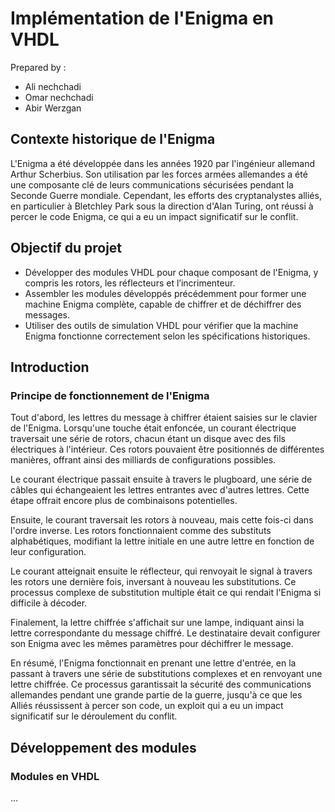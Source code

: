 <!DOCTYPE html>
<html lang="fr">
<head>
    <meta charset="UTF-8">
    <meta name="viewport" content="width=device-width, initial-scale=1.0">
    <title>Implémentation de l'Enigma en VHDL</title>
    <link rel="stylesheet" href="styles.css">
</head>
<body>
    <div class="container">
        <h1>Implémentation de l'Enigma en VHDL</h1>
        <p>Prepared by :</p>
        <ul>
            <li>Ali nechchadi</li>
            <li>Omar nechchadi</li>
            <li>Abir Werzgan</li>
        </ul>
        <section>
            <h2>Contexte historique de l'Enigma</h2>
            <p>L'Enigma a été développée dans les années 1920 par l'ingénieur allemand Arthur Scherbius. Son utilisation par les forces armées allemandes a été une composante clé de leurs communications sécurisées pendant la Seconde Guerre mondiale. Cependant, les efforts des cryptanalystes alliés, en particulier à Bletchley Park sous la direction d'Alan Turing, ont réussi à percer le code Enigma, ce qui a eu un impact significatif sur le conflit.</p>
        </section>
        <section>
            <h2>Objectif du projet</h2>
            <ul>
                <li>Développer des modules VHDL pour chaque composant de l'Enigma, y compris les rotors, les réflecteurs et l’incrimenteur.</li>
                <li>Assembler les modules développés précédemment pour former une machine Enigma complète, capable de chiffrer et de déchiffrer des messages.</li>
                <li>Utiliser des outils de simulation VHDL pour vérifier que la machine Enigma fonctionne correctement selon les spécifications historiques.</li>
            </ul>
        </section>
        <section>
            <h2>Introduction</h2>
            <h3>Principe de fonctionnement de l'Enigma</h3>
            <p>Tout d'abord, les lettres du message à chiffrer étaient saisies sur le clavier de l'Enigma. Lorsqu'une touche était enfoncée, un courant électrique traversait une série de rotors, chacun étant un disque avec des fils électriques à l'intérieur. Ces rotors pouvaient être positionnés de différentes manières, offrant ainsi des milliards de configurations possibles.</p>
            <p>Le courant électrique passait ensuite à travers le plugboard, une série de câbles qui échangeaient les lettres entrantes avec d'autres lettres. Cette étape offrait encore plus de combinaisons potentielles.</p>
            <p>Ensuite, le courant traversait les rotors à nouveau, mais cette fois-ci dans l'ordre inverse. Les rotors fonctionnaient comme des substituts alphabétiques, modifiant la lettre initiale en une autre lettre en fonction de leur configuration.</p>
            <p>Le courant atteignait ensuite le réflecteur, qui renvoyait le signal à travers les rotors une dernière fois, inversant à nouveau les substitutions. Ce processus complexe de substitution multiple était ce qui rendait l'Enigma si difficile à décoder.</p>
            <p>Finalement, la lettre chiffrée s'affichait sur une lampe, indiquant ainsi la lettre correspondante du message chiffré. Le destinataire devait configurer son Enigma avec les mêmes paramètres pour déchiffrer le message.</p>
            <p>En résumé, l'Enigma fonctionnait en prenant une lettre d'entrée, en la passant à travers une série de substitutions complexes et en renvoyant une lettre chiffrée. Ce processus garantissait la sécurité des communications allemandes pendant une grande partie de la guerre, jusqu'à ce que les Alliés réussissent à percer son code, un exploit qui a eu un impact significatif sur le déroulement du conflit.</p>
        </section>
        <section>
            <h2>Développement des modules</h2>
            <h3>Modules en VHDL</h3>
            <p>...</p> <!-- Continue with the rest of the content as needed -->
        </section>
    </div>
</body>
</html>
